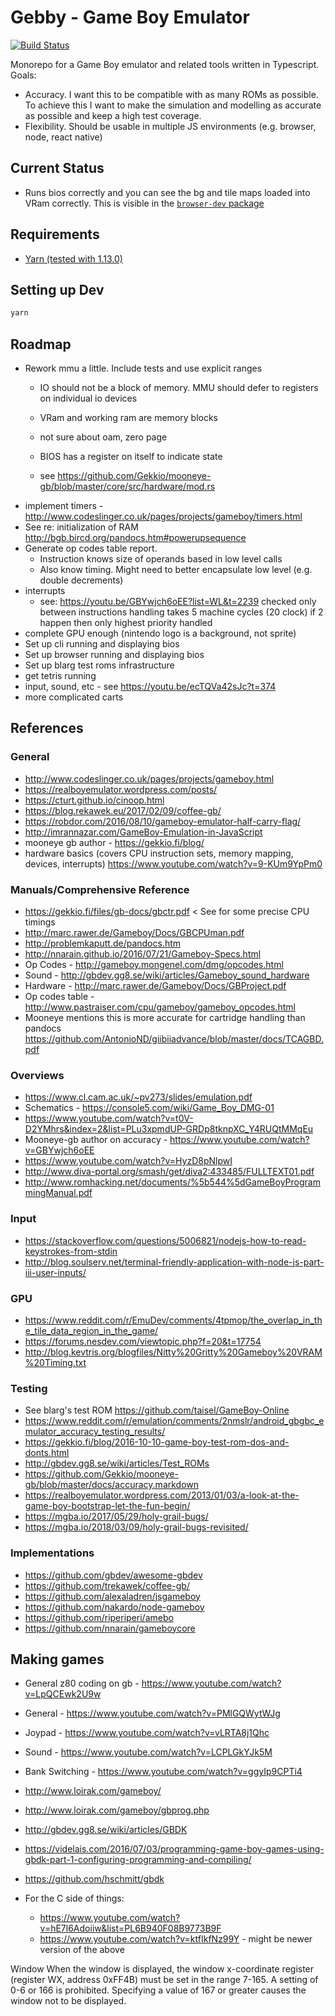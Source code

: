 # Gebby - Game Boy Emulator

[![Build Status](https://travis-ci.org/danielholmes/gebby.svg?branch=master)](https://travis-ci.org/danielholmes/gebby)

Monorepo for a Game Boy emulator and related tools written in Typescript. Goals:

 - Accuracy. I want this to be compatible with as many ROMs as possible. To achieve this I want to make the simulation 
   and modelling as accurate as possible and keep a high test coverage.
 - Flexibility. Should be usable in multiple JS environments (e.g. browser, node, react native)


## Current Status

 - Runs bios correctly and you can see the bg and tile maps loaded into VRam correctly. This is visible in the 
   [`browser-dev` package](./browser-dev)


## Requirements

 - [Yarn (tested with 1.13.0)](https://yarnpkg.com/)


## Setting up Dev

```bash
yarn
```


## Roadmap

 - Rework mmu a little. Include tests and use explicit ranges
   - IO should not be a block of memory. MMU should defer to registers on individual io 
     devices
     
   - VRam and working ram are memory blocks
   - not sure about oam, zero page
   - BIOS has a register on itself to indicate state
   - see https://github.com/Gekkio/mooneye-gb/blob/master/core/src/hardware/mod.rs
 - implement timers - http://www.codeslinger.co.uk/pages/projects/gameboy/timers.html
 - See re: initialization of RAM http://bgb.bircd.org/pandocs.htm#powerupsequence
 - Generate op codes table report.
    - Instruction knows size of operands based in low level calls
    - Also know timing. Might need to better encapsulate low level (e.g. double decrements)
 - interrupts
   - see: https://youtu.be/GBYwjch6oEE?list=WL&t=2239
     checked only between instructions
     handling takes 5 machine cycles (20 clock)
     if 2 happen then only highest priority handled
 - complete GPU enough (nintendo logo is a background, not sprite)
 - Set up cli running and displaying bios
 - Set up browser running and displaying bios
 - Set up blarg test roms infrastructure
 - get tetris running
 - input, sound, etc - see https://youtu.be/ecTQVa42sJc?t=374
 - more complicated carts


## References

### General

 - http://www.codeslinger.co.uk/pages/projects/gameboy.html
 - https://realboyemulator.wordpress.com/posts/
 - https://cturt.github.io/cinoop.html
 - https://blog.rekawek.eu/2017/02/09/coffee-gb/
 - https://robdor.com/2016/08/10/gameboy-emulator-half-carry-flag/
 - http://imrannazar.com/GameBoy-Emulation-in-JavaScript
 - mooneye gb author - https://gekkio.fi/blog/
 - hardware basics (covers CPU instruction sets, memory mapping, devices, interrupts)
   https://www.youtube.com/watch?v=9-KUm9YpPm0

### Manuals/Comprehensive Reference

 - https://gekkio.fi/files/gb-docs/gbctr.pdf < See for some precise CPU timings
 - http://marc.rawer.de/Gameboy/Docs/GBCPUman.pdf
 - http://problemkaputt.de/pandocs.htm 
 - http://nnarain.github.io/2016/07/21/Gameboy-Specs.html
 - Op Codes - http://gameboy.mongenel.com/dmg/opcodes.html
 - Sound - http://gbdev.gg8.se/wiki/articles/Gameboy_sound_hardware
 - Hardware - http://marc.rawer.de/Gameboy/Docs/GBProject.pdf
 - Op codes table - http://www.pastraiser.com/cpu/gameboy/gameboy_opcodes.html
 - Mooneye mentions this is more accurate for cartridge handling than pandocs
   https://github.com/AntonioND/giibiiadvance/blob/master/docs/TCAGBD.pdf

### Overviews

 - https://www.cl.cam.ac.uk/~pv273/slides/emulation.pdf
 - Schematics - https://console5.com/wiki/Game_Boy_DMG-01
 - https://www.youtube.com/watch?v=t0V-D2YMhrs&index=2&list=PLu3xpmdUP-GRDp8tknpXC_Y4RUQtMMqEu
 - Mooneye-gb author on accuracy - https://www.youtube.com/watch?v=GBYwjch6oEE
 - https://www.youtube.com/watch?v=HyzD8pNlpwI
 - http://www.diva-portal.org/smash/get/diva2:433485/FULLTEXT01.pdf
 - http://www.romhacking.net/documents/%5b544%5dGameBoyProgrammingManual.pdf

### Input

 - https://stackoverflow.com/questions/5006821/nodejs-how-to-read-keystrokes-from-stdin
 - http://blog.soulserv.net/terminal-friendly-application-with-node-js-part-iii-user-inputs/

### GPU

 - https://www.reddit.com/r/EmuDev/comments/4tpmop/the_overlap_in_the_tile_data_region_in_the_game/
 - https://forums.nesdev.com/viewtopic.php?f=20&t=17754
 - http://blog.kevtris.org/blogfiles/Nitty%20Gritty%20Gameboy%20VRAM%20Timing.txt

### Testing

 - See blarg's test ROM https://github.com/taisel/GameBoy-Online
 - https://www.reddit.com/r/emulation/comments/2nmslr/android_gbgbc_emulator_accuracy_testing_results/
 - https://gekkio.fi/blog/2016-10-10-game-boy-test-rom-dos-and-donts.html
 - http://gbdev.gg8.se/wiki/articles/Test_ROMs
 - https://github.com/Gekkio/mooneye-gb/blob/master/docs/accuracy.markdown
 - https://realboyemulator.wordpress.com/2013/01/03/a-look-at-the-game-boy-bootstrap-let-the-fun-begin/ 
 - https://mgba.io/2017/05/29/holy-grail-bugs/
 - https://mgba.io/2018/03/09/holy-grail-bugs-revisited/
 
### Implementations

 - https://github.com/gbdev/awesome-gbdev
 - https://github.com/trekawek/coffee-gb/
 - https://github.com/alexaladren/jsgameboy
 - https://github.com/nakardo/node-gameboy
 - https://github.com/riperiperi/amebo
 - https://github.com/nnarain/gameboycore
 
## Making games

 - General z80 coding on gb - https://www.youtube.com/watch?v=LpQCEwk2U9w
 - General - https://www.youtube.com/watch?v=PMlGQWytWJg
 - Joypad - https://www.youtube.com/watch?v=vLRTA8j1Qhc
 - Sound - https://www.youtube.com/watch?v=LCPLGkYJk5M
 - Bank Switching - https://www.youtube.com/watch?v=ggyIp9CPTi4
 
 
 - http://www.loirak.com/gameboy/
 - http://www.loirak.com/gameboy/gbprog.php
 - http://gbdev.gg8.se/wiki/articles/GBDK
 - https://videlais.com/2016/07/03/programming-game-boy-games-using-gbdk-part-1-configuring-programming-and-compiling/
 - https://github.com/hschmitt/gbdk
 - For the C side of things:
   - https://www.youtube.com/watch?v=hE7l6Adoiiw&list=PL6B940F08B9773B9F
   - https://www.youtube.com/watch?v=ktfIkfNz99Y - might be newer version of the above


Window
When the window is displayed, the window x-coordinate register (register WX, address 0xFF4B) must be set in the
range 7-165. A setting of 0-6 or 166 is prohibited. Specifying a value of 167 or greater causes the window not to be
displayed.
